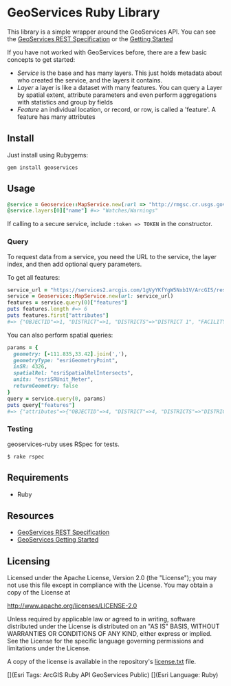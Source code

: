 # GeoServices Ruby Library

This library is a simple wrapper around the GeoServices API. You can see the [GeoServices REST Specification](https://developers.arcgis.com/rest/) or the [Getting Started](https://developers.arcgis.com/rest/services-reference/get-started-with-the-services-directory.htm)

If you have not worked with GeoServices before, there are a few basic concepts to get started:

* _Service_ is the base and has many layers. This just holds metadata about who created the service, and the layers it contains.
* _Layer_ a layer is like a dataset with many features. You can query a Layer by spatial extent, attribute parameters and even perform aggregations with statistics and group by fields
* _Feature_ an individual location, or record, or row, is called a 'feature'. A feature has many attributes


## Install

Just install using Rubygems:

`gem install geoservices`


## Usage

```ruby
@service = Geoservice::MapService.new(:url => "http://rmgsc.cr.usgs.gov/ArcGIS/rest/services/nhss_weat/MapServer")
@service.layers[0]["name"] #=> "Watches/Warnings"
```

If calling to a secure service, include `:token => TOKEN` in the constructor.

### Query

To request data from a service, you need the URL to the service, the layer index, and then add optional query parameters.

To get all features:

```ruby
service_url = "https://services2.arcgis.com/1gVyYKfYgW5Nxb1V/ArcGIS/rest/services/MesaAzCouncilDistricts/FeatureServer"
service = Geoservice::MapService.new(url: service_url)
features = service.query(0)["features"]
puts features.length #=> 6
puts features.first["attributes"]
#=> {"OBJECTID"=>1, "DISTRICT"=>1, "DISTRICTS"=>"DISTRICT 1", "FACILITYID"=>nil, "GLOBALID"=>"1c14efc5-cef2-4757-a9f5-8be2c3eeab66"}
```

You can also perform spatial queries:

```ruby
params = {
  geometry: [-111.835,33.42].join(','),
  geometryType: "esriGeometryPoint",
  inSR: 4326,
  spatialRel: "esriSpatialRelIntersects",
  units: "esriSRUnit_Meter",
  returnGeometry: false
}
query = service.query(0, params)
puts query["features"]
#=> {"attributes"=>{"OBJECTID"=>4, "DISTRICT"=>4, "DISTRICTS"=>"DISTRICT 4", "FACILITYID"=>nil, "GLOBALID"=>"c9f2f6f1-d210-4332-8610-8ad176ab9d07"}}
```

### Testing

geoservices-ruby uses RSpec for tests.

    $ rake rspec

## Requirements

* Ruby

## Resources

* [GeoServices REST Specification](https://developers.arcgis.com/rest/)
* [GeoServices Getting Started](https://developers.arcgis.com/rest/services-reference/get-started-with-the-services-directory.htm)

## Licensing
Licensed under the Apache License, Version 2.0 (the "License");
you may not use this file except in compliance with the License.
You may obtain a copy of the License at

   http://www.apache.org/licenses/LICENSE-2.0

Unless required by applicable law or agreed to in writing, software
distributed under the License is distributed on an "AS IS" BASIS,
WITHOUT WARRANTIES OR CONDITIONS OF ANY KIND, either express or implied.
See the License for the specific language governing permissions and
limitations under the License.

A copy of the license is available in the repository's [license.txt](./LICENSE.txt) file.

[](Esri Tags: ArcGIS Ruby API GeoServices Public)
[](Esri Language: Ruby)
